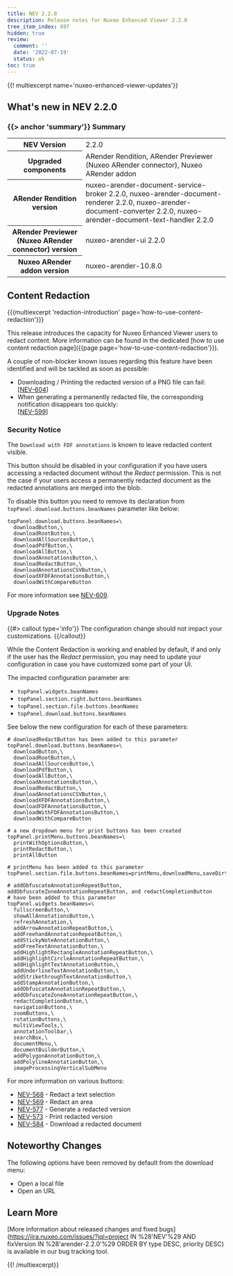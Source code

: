 ```yaml
---
title: NEV 2.2.0
description: Release notes for Nuxeo Enhanced Viewer 2.2.0
tree_item_index: 897
hidden: true
review:
  comment: ''
  date: '2022-07-19'
  status: ok
toc: true
---
```


{{! multiexcerpt name='nuxeo-enhanced-viewer-updates'}}
## What's new in NEV 2.2.0

### {{> anchor 'summary'}} Summary

<div class="table-scroll">
<table class="hover">
<tbody>
<tr>
<th colspan="1">NEV Version</th>
<td colspan="1">2.2.0</td>
</tr>
<tr>
<th colspan="1">Upgraded components</th>
<td colspan="1">ARender Rendition, ARender Previewer (Nuxeo ARender connector), Nuxeo ARender addon</td>
</tr>
<tr>
<th colspan="1">ARender Rendition version</th>
<td colspan="1">nuxeo-arender-document-service-broker 2.2.0, nuxeo-arender-document-renderer 2.2.0, nuxeo-arender-document-converter 2.2.0, nuxeo-arender-document-text-handler 2.2.0</td>
</tr>
<tr>
<th colspan="1">ARender Previewer (Nuxeo ARender connector) version</th>
<td colspan="1">nuxeo-arender-ui 2.2.0</td>
</tr>
<tr>
<th colspan="1">Nuxeo ARender addon version</th>
<td colspan="1">nuxeo-arender-10.8.0</td>
</tr>
</tbody>
</table>
</div>

## Content Redaction

{{{multiexcerpt 'redaction-introduction' page='how-to-use-content-redaction'}}}

This release introduces the capacity for Nuxeo Enhanced Viewer users to redact content. More information can be found in the dedicated [how to use content redaction page]({{page page='how-to-use-content-redaction'}}).

A couple of non-blocker known issues regarding this feature have been identified and will be tackled as soon as possible:
- Downloading / Printing the redacted version of a PNG file can fail:<br/>[[NEV-604](https://jira.nuxeo.com/browse/NEV-604)]
- When generating a permanently redacted file, the corresponding notification disappears too quickly:<br/>[[NEV-599](https://jira.nuxeo.com/browse/NEV-599)]

### Security Notice

The `Download with FDF annotations` is known to leave redacted content visible.

This button should be disabled in your configuration if you have users accessing a redacted document without the _Redact_ permission. This is not the case if your users access a permanently redacted document as the redacted annotations are merged into the blob.

To disable this button you need to remove its declaration from `topPanel.download.buttons.beanNames` parameter like below:

```
topPanel.download.buttons.beanNames=\
  downloadButton,\
  downloadRootButton,\
  downloadAllSourcesButton,\
  downloadPdfButton,\
  downloadAllButton,\
  downloadAnnotationsButton,\
  downloadRedactButton,\
  downloadAnnotationsCSVButton,\
  downloadXFDFAnnotationsButton,\
  downloadWithCompareButton
```

For more information see [NEV-609](https://jira.nuxeo.com/browse/NEV-609).

### Upgrade Notes

{{#> callout type='info'}}
The configuration change should not impact your customizations.
{{/callout}}

While the Content Redaction is working and enabled by default, if and only if the user has the _Redact_ permission, you may need to update your configuration in case you have customized some part of your UI.

The impacted configuration parameter are:
- `topPanel.widgets.beanNames`
- `topPanel.section.right.buttons.beanNames`
- `topPanel.section.file.buttons.beanNames`
- `topPanel.download.buttons.beanNames`

See below the new configuration for each of these parameters:

```
# downloadRedactButton has been added to this parameter
topPanel.download.buttons.beanNames=\
  downloadButton,\
  downloadRootButton,\
  downloadAllSourcesButton,\
  downloadPdfButton,\
  downloadAllButton,\
  downloadAnnotationsButton,\
  downloadRedactButton,\
  downloadAnnotationsCSVButton,\
  downloadXFDFAnnotationsButton,\
  downloadFDFAnnotationsButton,\
  downloadWithFDFAnnotationsButton,\
  downloadWithCompareButton

# a new dropdown menu for print buttons has been created
topPanel.printMenu.buttons.beanNames=\
  printWithOptionsButton,\
  printRedactButton,\
  printAllButton

# printMenu has been added to this parameter
topPanel.section.file.buttons.beanNames=printMenu,downloadMenu,saveDirtyAnnotations

# addObfuscateAnnotationRepeatButton, addObfuscateZoneAnnotationRepeatButton, and redactCompletionButton
# have been added to this parameter
topPanel.widgets.beanNames=\
  fullscreenButton,\
  showAllAnnotationsButton,\
  refreshAnnotation,\
  addArrowAnnotationRepeatButton,\
  addFreehandAnnotationRepeatButton,\
  addStickyNoteAnnotationButton,\
  addFreeTextAnnotationButton,\
  addHighlightRectangleAnnotationRepeatButton,\
  addHighlightCircleAnnotationRepeatButton,\
  addHighlightTextAnnotationButton,\
  addUnderlineTextAnnotationButton,\
  addStrikethroughTextAnnotationButton,\
  addStampAnnotationButton,\
  addObfuscateAnnotationRepeatButton,\
  addObfuscateZoneAnnotationRepeatButton,\
  redactCompletionButton,\
  navigationButtons,\
  zoomButtons,\
  rotationButtons,\
  multiViewTools,\
  annotationToolbar,\
  searchBox,\
  documentMenu,\
  documentBuilderButton,\
  addPolygonAnnotationButton,\
  addPolylineAnnotationButton,\
  imageProcessingVerticalSubMenu
```

For more information on various buttons:
- [NEV-568](https://jira.nuxeo.com/browse/NEV-568) - Redact a text selection
- [NEV-569](https://jira.nuxeo.com/browse/NEV-569) - Redact an area
- [NEV-577](https://jira.nuxeo.com/browse/NEV-577) - Generate a redacted version
- [NEV-573](https://jira.nuxeo.com/browse/NEV-573) - Print redacted version
- [NEV-584](https://jira.nuxeo.com/browse/NEV-584) - Download a redacted document

## Noteworthy Changes

The following options have been removed by default from the download menu:

- Open a local file
- Open an URL

## Learn More

[More information about released changes and fixed bugs](https://jira.nuxeo.com/issues/?jql=project IN %28'NEV'%29 AND fixVersion IN %28'arender-2.2.0'%29 ORDER BY type DESC, priority DESC) is available in our bug tracking tool.

{{! /multiexcerpt}}
